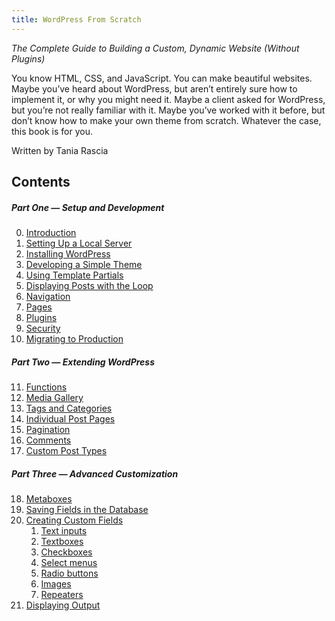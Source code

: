 ```yaml
---
title: WordPress From Scratch
---
```


*The Complete Guide to Building a Custom, Dynamic Website (Without Plugins)*

You know HTML, CSS, and JavaScript. You can make beautiful websites. Maybe you’ve heard about WordPress, but aren’t entirely sure how to implement it, or why you might need it. Maybe a client asked for WordPress, but you’re not really familiar with it. Maybe you’ve worked with it before, but don’t know how to make your own theme from scratch. Whatever the case, this book is for you.

Written by Tania Rascia

## Contents

##### Part One — Setup and Development

0. [Introduction]()
1. [Setting Up a Local Server]()
2. [Installing WordPress]()
3. [Developing a Simple Theme]()
4. [Using Template Partials]()
5. [Displaying Posts with the Loop]()
6. [Navigation]()
7. [Pages]()
8. [Plugins]()
9. [Security]()
10. [Migrating to Production]()

##### Part Two — Extending WordPress

11. [Functions]()
12. [Media Gallery]()
13. [Tags and Categories]()
14. [Individual Post Pages]()
15. [Pagination]()
16. [Comments]()
17. [Custom Post Types]()

##### Part Three — Advanced Customization

18. [Metaboxes]()
19. [Saving Fields in the Database]()
20. [Creating Custom Fields]()
    1. [Text inputs]()
    1. [Textboxes]()
    1. [Checkboxes]()
    1. [Select menus]()
    1. [Radio buttons]()
    1. [Images]()
    1. [Repeaters]()
21. [Displaying Output]()

